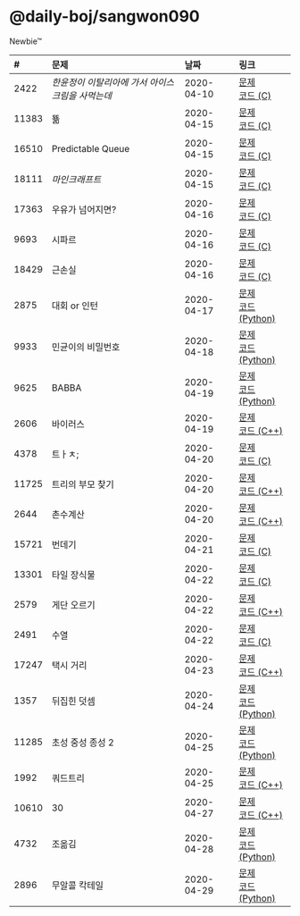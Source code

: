 # @daily-boj/sangwon090
Newbie™

| #     | 문제                                             | 날짜       | 링크                                                                                                          |
|:------|:-------------------------------------------------|:-----------|:--------------------------------------------------------------------------------------------------------------|
| 2422  | *한윤정이 이탈리아에 가서 아이스크림을 사먹는데* | 2020-04-10 | [문제](http://noj.am/2422) <br>[코드 (C)](https://github.com/daily-boj/sangwon090/blob/master/P2422.c)        |
| 11383 | 뚊                                               | 2020-04-15 | [문제](http://noj.am/11383)<br>[코드 (C)](https://github.com/daily-boj/sangwon090/blob/master/P11383.c)       |
| 16510 | Predictable Queue                                | 2020-04-15 | [문제](http://noj.am/16510)<br>[코드 (C)](https://github.com/daily-boj/sangwon090/blob/master/P16510.c)       |
| 18111 | *마인크래프트*                                   | 2020-04-15 | [문제](http://noj.am/18111)<br>[코드 (C)](https://github.com/daily-boj/sangwon090/blob/master/P18111.c)       |
| 17363 | 우유가 넘어지면?                                 | 2020-04-16 | [문제](http://noj.am/17363)<br>[코드 (C)](https://github.com/daily-boj/sangwon090/blob/master/P17363.c)       |
| 9693  | 시파르                                           | 2020-04-16 | [문제](http://noj.am/9693) <br>[코드 (C)](https://github.com/daily-boj/sangwon090/blob/master/P9693.c)        |
| 18429 | 근손실                                           | 2020-04-16 | [문제](http://noj.am/18429)<br>[코드 (C)](https://github.com/daily-boj/sangwon090/blob/master/P18429.c)       |
| 2875  | 대회 or 인턴                                     | 2020-04-17 | [문제](http://noj.am/2875) <br>[코드 (Python)](https://github.com/daily-boj/sangwon090/blob/master/P2875.py)  |
| 9933  | 민균이의 비밀번호                                | 2020-04-18 | [문제](http://noj.am/9933) <br>[코드 (Python)](https://github.com/daily-boj/sangwon090/blob/master/P9933.py)  |
| 9625  | BABBA                                            | 2020-04-19 | [문제](http://noj.am/9625) <br>[코드 (Python)](https://github.com/daily-boj/sangwon090/blob/master/P9625.py)  |
| 2606  | 바이러스                                         | 2020-04-19 | [문제](http://noj.am/2606) <br>[코드 (C++)](https://github.com/daily-boj/sangwon090/blob/master/P2606.cc)     |
| 4378  | 트ㅏㅊ;                                          | 2020-04-20 | [문제](http://noj.am/4378) <br>[코드 (C)](https://github.com/daily-boj/sangwon090/blob/master/P4378.c)        |
| 11725 | 트리의 부모 찾기                                 | 2020-04-20 | [문제](http://noj.am/11725)<br>[코드 (C++)](https://github.com/daily-boj/sangwon090/blob/master/P11725.cc)    |
| 2644  | 촌수계산                                         | 2020-04-20 | [문제](http://noj.am/2644) <br>[코드 (C++)](https://github.com/daily-boj/sangwon090/blob/master/P2644.cc)     |
| 15721 | 번데기                                           | 2020-04-21 | [문제](http://noj.am/15721)<br>[코드 (C)](https://github.com/daily-boj/sangwon090/blob/master/P15721.c)       |
| 13301 | 타일 장식물                                      | 2020-04-22 | [문제](http://noj.am/13301)<br>[코드 (C)](https://github.com/daily-boj/sangwon090/blob/master/P13301.c)       |
| 2579  | 게단 오르기                                      | 2020-04-22 | [문제](http://noj.am/2579) <br>[코드 (C++)](https://github.com/daily-boj/sangwon090/blob/master/P2579.cc)     |
| 2491  | 수열                                             | 2020-04-22 | [문제](http://noj.am/2491) <br>[코드 (C)](https://github.com/daily-boj/sangwon090/blob/master/P2491.c)        |
| 17247 | 택시 거리                                        | 2020-04-23 | [문제](http://noj.am/17247)<br>[코드 (C++)](https://github.com/daily-boj/sangwon090/blob/master/P17247.cc)    |
| 1357  | 뒤집힌 덧셈                                      | 2020-04-24 | [문제](http://noj.am/1357) <br>[코드 (Python)](https://github.com/daily-boj/sangwon090/blob/master/P1357.py)  |
| 11285 | 초성 중성 종성 2                                 | 2020-04-25 | [문제](http://noj.am/11285)<br>[코드 (Python)](https://github.com/daily-boj/sangwon090/blob/master/P11285.py) |
| 1992  | 쿼드트리                                         | 2020-04-25 | [문제](http://noj.am/1992) <br>[코드 (C++)](https://github.com/daily-boj/sangwon090/blob/master/P1992.cc)     |
| 10610 | 30                                               | 2020-04-27 | [문제](http://noj.am/10610)<br>[코드 (C++)](https://github.com/daily-boj/sangwon090/blob/master/P10610.cc)    |
| 4732  | 조옮김                                           | 2020-04-28 | [문제](http://noj.am/4732) <br>[코드 (Python)](https://github.com/daily-boj/sangwon090/blob/master/P4732.py)     |
| 2896  | 무알콜 칵테일                                    | 2020-04-29 | [문제](http://noj.am/2896) <br>[코드 (Python)](https://github.com/daily-boj/sangwon090/blob/master/P2896.py)     |